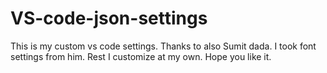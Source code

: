 # VS-code-json-settings
This is my custom vs code settings. Thanks to also Sumit dada. I took font settings from him. Rest I customize at my own.
Hope you like it.